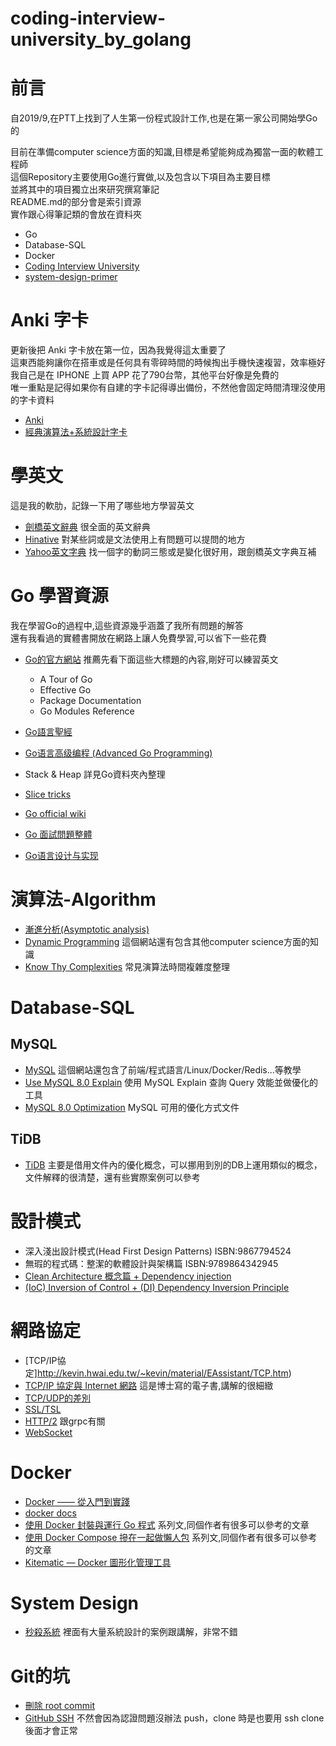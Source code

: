 # coding-interview-university_by_golang

# 前言
自2019/9,在PTT上找到了人生第一份程式設計工作,也是在第一家公司開始學Go的

目前在準備computer science方面的知識,目標是希望能夠成為獨當一面的軟體工程師  
這個Repository主要使用Go進行實做,以及包含以下項目為主要目標  
並將其中的項目獨立出來研究撰寫筆記    
README.md的部分會是索引資源  
實作跟心得筆記類的會放在資料夾

* Go
* Database-SQL
* Docker
* [Coding Interview University](https://github.com/jwasham/coding-interview-university/blob/main/translations/README-tw.md)
* [system-design-primer](https://github.com/donnemartin/system-design-primer)

# Anki 字卡
更新後把 Anki 字卡放在第一位，因為我覺得這太重要了  
這東西能夠讓你在搭車或是任何具有零碎時間的時候掏出手機快速複習，效率極好  
我自己是在 IPHONE 上買 APP 花了790台幣，其他平台好像是免費的  
唯一重點是記得如果你有自建的字卡記得導出備份，不然他會固定時間清理沒使用的字卡資料  

* [Anki](https://apps.ankiweb.net/)
* [經典演算法+系統設計字卡](https://github.com/donnemartin/interactive-coding-challenges)

# 學英文
這是我的軟肋，記錄一下用了哪些地方學習英文  

- [劍橋英文辭典](https://dictionary.cambridge.org/zht/) 很全面的英文辭典
- [Hinative](https://tw.hinative.com/) 對某些詞或是文法使用上有問題可以提問的地方
- [Yahoo英文字典](https://tw.dictionary.search.yahoo.com/) 找一個字的動詞三態或是變化很好用，跟劍橋英文字典互補

# Go 學習資源

我在學習Go的過程中,這些資源幾乎涵蓋了我所有問題的解答  
還有我看過的實體書開放在網路上讓人免費學習,可以省下一些花費

- [Go的官方網站](https://golang.org/doc/) 推薦先看下面這些大標題的內容,剛好可以練習英文

    - A Tour of Go
    - Effective Go
    - Package Documentation
    - Go Modules Reference

- [Go語言聖經](https://github.com/gopl-zh/gopl-zh.github.com)
- [Go语言高级编程 (Advanced Go Programming)](https://github.com/chai2010/advanced-go-programming-book)  
- Stack & Heap 詳見Go資料夾內整理
- [Slice tricks](https://ueokande.github.io/go-slice-tricks/)
- [Go official wiki](https://github.com/golang/go/wiki)
- [Go 面試問題整體](https://zhuanlan.zhihu.com/p/471490292)
- [Go语言设计与实现](https://draveness.me/golang/)

# 演算法-Algorithm

* [漸進分析(Asymptotic analysis)](https://www.itread01.com/content/1550231649.html)
* [Dynamic Programming](http://web.ntnu.edu.tw/~algo/DynamicProgramming.html) 這個網站還有包含其他computer science方面的知識
* [Know Thy Complexities](https://www.bigocheatsheet.com/) 常見演算法時間複雜度整理

# Database-SQL
## MySQL
- [MySQL](https://www.itread01.com/study/mysql-tutorial.html) 這個網站還包含了前端/程式語言/Linux/Docker/Redis...等教學
- [Use MySQL 8.0 Explain](https://dev.mysql.com/doc/refman/8.0/en/execution-plan-information.html) 使用 MySQL Explain 查詢 Query 效能並做優化的工具
- [MySQL 8.0 Optimization](https://dev.mysql.com/doc/refman/8.0/en/optimization.html) MySQL 可用的優化方式文件
## TiDB
- [TiDB](https://docs.pingcap.com/zh/tidb/stable/performance-tuning-overview) 主要是借用文件內的優化概念，可以挪用到別的DB上運用類似的概念，文件解釋的很清楚，還有些實際案例可以參考

# 設計模式

- 深入淺出設計模式(Head First Design Patterns) ISBN:9867794524
- 無瑕的程式碼：整潔的軟體設計與架構篇 ISBN:9789864342945
- [Clean Architecture 概念篇 + Dependency injection](https://ithelp.ithome.com.tw/articles/10240228?sc=iThomeR)
- [(IoC) Inversion of Control + (DI) Dependency Inversion Principle](https://iter01.com/562085.html)

# 網路協定

- [TCP/IP協定]http://kevin.hwai.edu.tw/~kevin/material/EAssistant/TCP.htm)
- [TCP/IP 協定與 Internet 網路](http://www.tsnien.idv.tw/Internet_WebBook/Internet.html) 這是博士寫的電子書,講解的很細緻
- [TCP/UDP的差別](https://www.tsnien.idv.tw/Network_WebBook/chap13/13-6%20TCP%20%E9%80%9A%E8%A8%8A%E5%8D%94%E5%AE%9A.html)
- [SSL/TSL](https://www.websecurity.digicert.com/zh/hk/security-topics/what-is-ssl-tls-https)
- [HTTP/2](https://developers.google.com/web/fundamentals/performance/http2?hl=zh-cn) 跟grpc有關
- [WebSocket](https://docs.microsoft.com/zh-tw/archive/msdn-magazine/2012/may/cutting-edge-understanding-the-power-of-websockets)

# Docker

- [Docker —— 從入門到實踐](https://github.com/philipz/docker_practice)
- [docker docs](https://docs.docker.com/language/golang/build-images/)
- [使用 Docker 封裝與運行 Go 程式](https://ithelp.ithome.com.tw/articles/10240352) 系列文,同個作者有很多可以參考的文章
- [使用 Docker Compose 摻在一起做懶人包](https://ithelp.ithome.com.tw/articles/10243618) 系列文,同個作者有很多可以參考的文章
- [Kitematic — Docker 圖形化管理工具](https://medium.com/@bee811101/kitematic-docker-%E5%9C%96%E5%BD%A2%E5%8C%96%E7%AE%A1%E7%90%86%E5%B7%A5%E5%85%B7-60ffe5e3605a)

# System Design

- [秒殺系統](https://juejin.cn/post/7203136448333332535) 裡面有大量系統設計的案例跟講解，非常不錯

# Git的坑

- [刪除 root commit](https://stackoverflow.com/questions/10911317/how-to-remove-the-first-commit-in-git/32765827#32765827)
- [GitHub SSH](https://gist.github.com/xirixiz/b6b0c6f4917ce17a90e00f9b60566278) 不然會因為認證問題沒辦法 push，clone 時是也要用 ssh clone 後面才會正常
